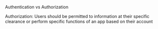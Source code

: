 Authentication vs Authorization


Authorization: Users should be permitted to information at their specific clearance or perform specific functions of an app based on their account

